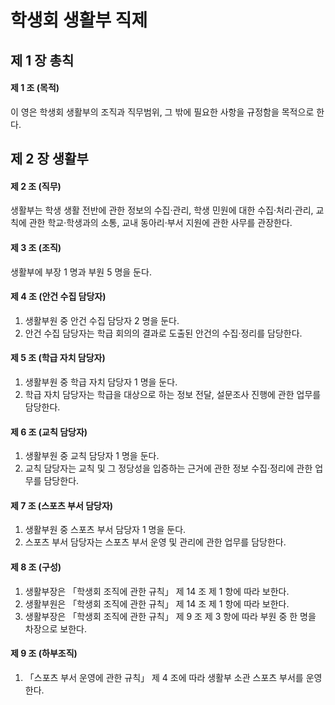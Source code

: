 # 학생회 생활부 직제

## 제 1 장 총칙

#### 제 1 조 (목적)

이 영은 학생회 생활부의 조직과 직무범위, 그 밖에 필요한 사항을 규정함을 목적으로 한다.

## 제 2 장 생활부

#### 제 2 조 (직무)

생활부는 학생 생활 전반에 관한 정보의 수집&middot;관리, 학생 민원에 대한 수집&middot;처리&middot;관리, 교칙에 관한 학교&middot;학생과의 소통, 교내 동아리&middot;부서 지원에 관한 사무를 관장한다.

#### 제 3 조 (조직)

생활부에 부장 1 명과 부원 5 명을 둔다.

#### 제 4 조 (안건 수집 담당자)

1.  생활부원 중 안건 수집 담당자 2 명을 둔다.
1.  안건 수집 담당자는 학급 회의의 결과로 도출된 안건의 수집&middot;정리를 담당한다.

#### 제 5 조 (학급 자치 담당자)

1.  생활부원 중 학급 자치 담당자 1 명을 둔다.
1.  학급 자치 담당자는 학급을 대상으로 하는 정보 전달, 설문조사 진행에 관한 업무를 담당한다.

#### 제 6 조 (교칙 담당자)

1.  생활부원 중 교칙 담당자 1 명을 둔다.
1.  교칙 담당자는 교칙 및 그 정당성을 입증하는 근거에 관한 정보 수집&middot;정리에 관한 업무를 담당한다.

#### 제 7 조 (스포츠 부서 담당자)

1.  생활부원 중 스포츠 부서 담당자 1 명을 둔다.
1.  스포츠 부서 담당자는 스포츠 부서 운영 및 관리에 관한 업무를 담당한다.

#### 제 8 조 (구성)

1.  생활부장은 &#12300;학생회 조직에 관한 규칙&#12301; 제 14 조 제 1 항에 따라 보한다.
1.  생활부원은 &#12300;학생회 조직에 관한 규칙&#12301; 제 14 조 제 1 항에 따라 보한다.
1.  생활부장은 &#12300;학생회 조직에 관한 규칙&#12301; 제 9 조 제 3 항에 따라 부원 중 한 명을 차장으로 보한다.

#### 제 9 조 (하부조직)

1.  &#12300;스포츠 부서 운영에 관한 규칙&#12301; 제 4 조에 따라 생활부 소관 스포츠 부서를 운영한다.
